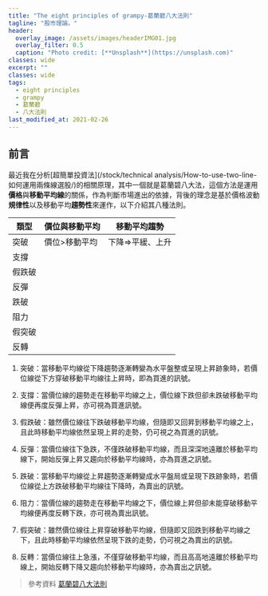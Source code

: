 ```yaml
---
title: "The eight principles of grampy-葛蘭碧八大法則"
tagline: "股市理論。"
header:
  overlay_image: /assets/images/headerIMG01.jpg
  overlay_filter: 0.5
  caption: "Photo credit: [**Unsplash**](https://unsplash.com)"
classes: wide
excerpt: ""
classes: wide
tags:
  - eight principles
  - grampy
  - 葛蘭碧
  - 八大法則
last_modified_at: 2021-02-26
---
```

## 前言
最近我在分析[超簡單投資法](/stock/technical analysis/How-to-use-two-line-如何運用兩條線選股/)的相關原理，其中一個就是葛蘭碧八大法，這個方法是運用**價格**與**移動平均線**的關係，作為判斷市場進出的依據，背後的理念是基於價格波動**規律性**以及移動平均**趨勢性**來運作，以下介紹其八種法則。

|類型|價位與移動平均|移動平均趨勢|
|--|--|--|
|突破|價位>移動平均|下降=>平緩、上升|
|支撐|||
|假跌破|||
|反彈|||
|跌破|||
|阻力|||
|假突破|||
|反轉|||

1. 突破：當移動平均線從下降趨勢逐漸轉變為水平盤整或呈現上昇跡象時，若價位線從下方穿破移動平均線往上昇時，即為買進的訊號。

2. 支撐：當價位線的趨勢走在移動平均線之上，價位線下跌但卻未跌破移動平均線便再度反彈上昇，亦可視為買進訊號。

3. 假跌破：雖然價位線往下跌破移動平均線，但隨即又回昇到移動平均線之上，且此時移動平均線依然呈現上昇的走勢，仍可視之為買進的訊號。

4. 反彈：當價位線往下急跌，不僅跌破移動平均線，而且深深地遠離於移動平均線下，開始反彈上昇又趨向於移動平均線時，亦為買進之訊號。

5. 跌破：當移動平均線從上昇趨勢逐漸轉變成水平盤局或呈現下跌跡象時，若價位線從上方跌破移動平均線往下降時，為賣出的訊號。

6. 阻力：當價位線的趨勢走在移動平均線之下，價位線上昇但卻未能穿破移動平均線便再度反轉下跌，亦可視為賣出訊號。

7. 假突破：雖然價位線往上昇穿破移動平均線，但隨即又回跌到移動平均線之下，且此時移動平均線依然呈現下跌的走勢，仍可視之為賣出的訊號。

8. 反轉：當價位線往上急漲，不僅穿破移動平均線，而且高高地遠離於移動平均線上，開始反轉下降又趨向於移動平均線時，亦為賣出之訊號。





> 參考資料
> [葛蘭碧八大法則](https://www.moneydj.com/KMDJ/Wiki/WikiViewer.aspx?KeyID=e9ec72de-5998-431b-bdaa-03f1447f95b0)  
<!--stackedit_data:
eyJoaXN0b3J5IjpbLTE2ODIyMDEyMjAsMTA1NzE3MDEyMF19
-->